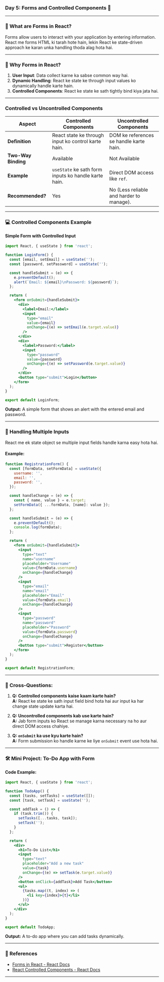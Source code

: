 ### **Day 5: Forms and Controlled Components** 📝  

---

### **📘 What are Forms in React?**  
Forms allow users to interact with your application by entering information. React me forms HTML ki tarah hote hain, lekin React ke state-driven approach ke karan unka handling thoda alag hota hai.

---

### **🤔 Why Forms in React?**  
1. **User Input**: Data collect karne ka sabse common way hai.  
2. **Dynamic Handling**: React ke state ke through input values ko dynamically handle karte hain.  
3. **Controlled Components**: React ke state ke sath tightly bind kiya jata hai.  

---

### **Controlled vs Uncontrolled Components**  
| **Aspect**            | **Controlled Components**                         | **Uncontrolled Components**                     |
|------------------------|---------------------------------------------------|-------------------------------------------------|
| **Definition**         | React state ke through input ko control karte hain. | DOM ke references se handle karte hain.         |
| **Two-Way Binding**    | Available                                         | Not Available                                   |
| **Example**            | `useState` ke sath form inputs ko handle karte hain. | Direct DOM access like `ref`.                   |
| **Recommended?**       | Yes                                              | No (Less reliable and harder to manage).        |

---

### **💻 Controlled Components Example**  
#### **Simple Form with Controlled Input**  
```jsx
import React, { useState } from 'react';

function LoginForm() {
  const [email, setEmail] = useState('');
  const [password, setPassword] = useState('');

  const handleSubmit = (e) => {
    e.preventDefault();
    alert(`Email: ${email}\nPassword: ${password}`);
  };

  return (
    <form onSubmit={handleSubmit}>
      <div>
        <label>Email:</label>
        <input
          type="email"
          value={email}
          onChange={(e) => setEmail(e.target.value)}
        />
      </div>
      <div>
        <label>Password:</label>
        <input
          type="password"
          value={password}
          onChange={(e) => setPassword(e.target.value)}
        />
      </div>
      <button type="submit">Login</button>
    </form>
  );
}

export default LoginForm;
```

**Output:** A simple form that shows an alert with the entered email and password.

---

### **🎯 Handling Multiple Inputs**  
React me ek state object se multiple input fields handle karna easy hota hai.  

#### **Example:**
```jsx
function RegistrationForm() {
  const [formData, setFormData] = useState({
    username: '',
    email: '',
    password: '',
  });

  const handleChange = (e) => {
    const { name, value } = e.target;
    setFormData({ ...formData, [name]: value });
  };

  const handleSubmit = (e) => {
    e.preventDefault();
    console.log(formData);
  };

  return (
    <form onSubmit={handleSubmit}>
      <input
        type="text"
        name="username"
        placeholder="Username"
        value={formData.username}
        onChange={handleChange}
      />
      <input
        type="email"
        name="email"
        placeholder="Email"
        value={formData.email}
        onChange={handleChange}
      />
      <input
        type="password"
        name="password"
        placeholder="Password"
        value={formData.password}
        onChange={handleChange}
      />
      <button type="submit">Register</button>
    </form>
  );
}

export default RegistrationForm;
```

---

### **🤔 Cross-Questions:**  
1. **Q: Controlled components kaise kaam karte hain?**  
   **A:** React ke state ke sath input field bind hota hai aur input ka har change state update karta hai.  

2. **Q: Uncontrolled components kab use karte hain?**  
   **A:** Jab form inputs ko React se manage karna necessary na ho aur direct DOM access chahiye.  

3. **Q: `onSubmit` ka use kyu karte hain?**  
   **A:** Form submission ko handle karne ke liye `onSubmit` event use hota hai.  

---

### **🛠 Mini Project: To-Do App with Form**  
#### **Code Example:**
```jsx
import React, { useState } from 'react';

function TodoApp() {
  const [tasks, setTasks] = useState([]);
  const [task, setTask] = useState('');

  const addTask = () => {
    if (task.trim()) {
      setTasks([...tasks, task]);
      setTask('');
    }
  };

  return (
    <div>
      <h1>To-Do List</h1>
      <input
        type="text"
        placeholder="Add a new task"
        value={task}
        onChange={(e) => setTask(e.target.value)}
      />
      <button onClick={addTask}>Add Task</button>
      <ul>
        {tasks.map((t, index) => (
          <li key={index}>{t}</li>
        ))}
      </ul>
    </div>
  );
}

export default TodoApp;
```

**Output:** A to-do app where you can add tasks dynamically.

---

### **🔗 References**  
- [Forms in React - React Docs](https://reactjs.org/docs/forms.html)  
- [React Controlled Components - React Docs](https://reactjs.org/docs/forms.html#controlled-components)  

---
